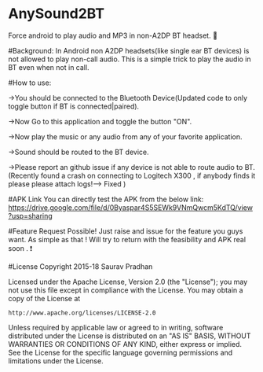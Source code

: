 # AnySound2BT
Force android to play audio and MP3 in non-A2DP BT headset.  :metal:

#Background:
In Android non A2DP headsets(like single ear BT devices) is not allowed to play non-call audio.
This is a simple trick to play the audio in BT even when not in call.

#How to use:

->You should be connected to the Bluetooth Device(Updated code to only toggle button if BT is connected|paired).

->Now Go to this application and toggle the button "ON".

->Now play the music or any audio from any of your favorite application.

->Sound should be routed to the BT device.

->Please report an github issue if any device is not able to route audio to BT.(Recently found a crash on connecting to Logitech X300 , if anybody finds it please please attach logs!--> Fixed )

#APK Link
You can directly test the APK from the below link:
https://drive.google.com/file/d/0Byaspar4S5SEWk9VNmQwcm5KdTQ/view?usp=sharing

#Feature Request
Possible! Just raise and issue for the feature you guys want. As simple as that ! Will try to return with the feasibility and APK real soon .  :exclamation:

#License
Copyright 2015-18 Saurav Pradhan

Licensed under the Apache License, Version 2.0 (the "License");
you may not use this file except in compliance with the License.
You may obtain a copy of the License at

    http://www.apache.org/licenses/LICENSE-2.0

Unless required by applicable law or agreed to in writing, software
distributed under the License is distributed on an "AS IS" BASIS,
WITHOUT WARRANTIES OR CONDITIONS OF ANY KIND, either express or implied.
See the License for the specific language governing permissions and
 limitations under the License.
